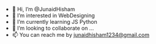 - 👋 Hi, I’m @JunaidHisham
- 👀 I’m interested in WebDesigning
- 🌱 I’m currently learning JS Python
- 💞️ I’m looking to collaborate on ...
- 📫 You can reach me by junaidhisham1234@gmail.com

<!---
JunaidHisham/JunaidHisham is a ✨ special ✨ repository because its `README.md` (this file) appears on your GitHub profile.
You can click the Preview link to take a look at your changes.
--->
